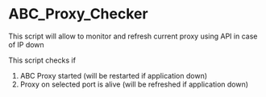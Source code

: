 # ABC_Proxy_Checker
This script will allow to monitor and refresh current proxy using API in case of IP down

This script checks if 
1. ABC Proxy started (will be restarted if application down)
2. Proxy on selected port is alive (will be refreshed if application down)
